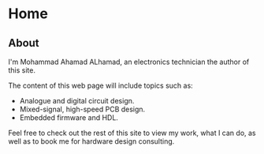 # Home
## About
I'm Mohammad Ahamad ALhamad, an electronics technician the author of this site.

The content of this web page will include topics such as:
- Analogue and digital circuit design.
- Mixed-signal, high-speed PCB design.
- Embedded firmware and HDL.

Feel free to check out the rest of this site to view my work, what I can do, as well as to book me for hardware design consulting.